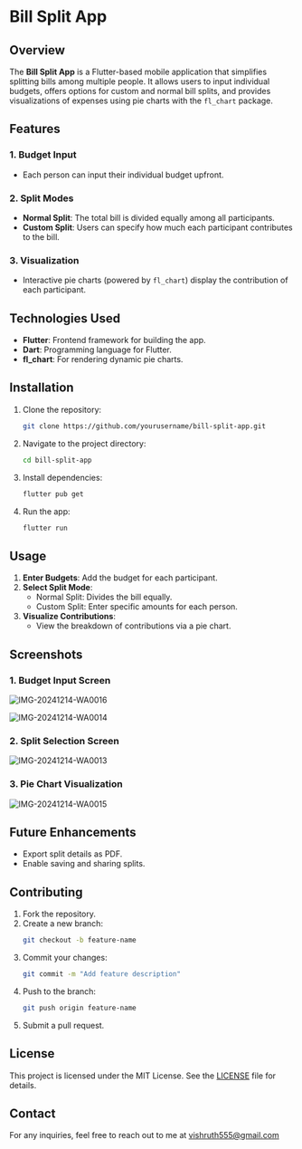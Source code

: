# Bill Split App

## Overview
The **Bill Split App** is a Flutter-based mobile application that simplifies splitting bills among multiple people. It allows users to input individual budgets, offers options for custom and normal bill splits, and provides visualizations of expenses using pie charts with the `fl_chart` package.

## Features

### 1. Budget Input
- Each person can input their individual budget upfront.

### 2. Split Modes
- **Normal Split**: The total bill is divided equally among all participants.
- **Custom Split**: Users can specify how much each participant contributes to the bill.

### 3. Visualization
- Interactive pie charts (powered by `fl_chart`) display the contribution of each participant.

## Technologies Used
- **Flutter**: Frontend framework for building the app.
- **Dart**: Programming language for Flutter.
- **fl_chart**: For rendering dynamic pie charts.

## Installation

1. Clone the repository:
   ```bash
   git clone https://github.com/yourusername/bill-split-app.git
   ```
2. Navigate to the project directory:
   ```bash
   cd bill-split-app
   ```
3. Install dependencies:
   ```bash
   flutter pub get
   ```
4. Run the app:
   ```bash
   flutter run
   ```

## Usage

1. **Enter Budgets**: Add the budget for each participant.
2. **Select Split Mode**:
   - Normal Split: Divides the bill equally.
   - Custom Split: Enter specific amounts for each person.
3. **Visualize Contributions**:
   - View the breakdown of contributions via a pie chart.

## Screenshots

### 1. Budget Input Screen
![IMG-20241214-WA0016](https://github.com/user-attachments/assets/b4037155-e581-4871-aff6-037d9fc9f874)

![IMG-20241214-WA0014](https://github.com/user-attachments/assets/13aec616-4d2a-4f81-965c-61aa9cb6358f)

### 2. Split Selection Screen
![IMG-20241214-WA0013](https://github.com/user-attachments/assets/8cd1e388-64aa-4c23-9504-f5c78c418b29)

### 3. Pie Chart Visualization
![IMG-20241214-WA0015](https://github.com/user-attachments/assets/9887c275-56ac-44de-9b51-36b53ab33509)

## Future Enhancements
- Export split details as PDF.
- Enable saving and sharing splits.

## Contributing
1. Fork the repository.
2. Create a new branch:
   ```bash
   git checkout -b feature-name
   ```
3. Commit your changes:
   ```bash
   git commit -m "Add feature description"
   ```
4. Push to the branch:
   ```bash
   git push origin feature-name
   ```
5. Submit a pull request.

## License
This project is licensed under the MIT License. See the [LICENSE](LICENSE) file for details.

## Contact
For any inquiries, feel free to reach out to me at vishruth555@gmail.com
